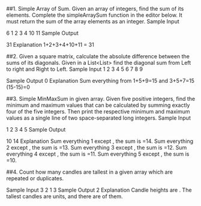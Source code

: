 ##1. Simple Array of Sum.
Given an array of integers, find the sum of its elements.
Complete the simpleArraySum function in the editor below. It must return the sum of the array elements as an integer.
Sample Input

6
1 2 3 4 10 11
Sample Output

31
Explanation
1+2+3+4+10+11 = 31

##2. Given a square matrix, calculate the absolute difference between the sums of its diagonals.
Given in a List<List<int>> find the diagonal sum from Left to right and Right to Left.
Sample Input 
1 2 3
4 5 6
7 8 9

Sample Output
0
Explanation
Sum everything from 1+5+9=15 and 3+5+7=15 (15-15)=0


##3. Simple MinMaxSum in given array.
Given five positive integers, find the minimum and maximum values that can be calculated by summing exactly four of the five integers. 
Then print the respective minimum and maximum values as a single line of two space-separated long integers.
Sample Input

1 2 3 4 5
Sample Output

10 14
Explanation
Sum everything 1 except , the sum is =14.
Sum everything 2 except , the sum is =13.
Sum everything 3 except , the sum is =12.
Sum everything 4 except , the sum is =11.
Sum everything 5 except , the sum is =10.

##4. Count how many candles are tallest in a given array which are repeated or duplicates.

Sample Input
3 2 1 3
Sample Output
2
Explanation
Candle heights are . The tallest candles are  units, and there are  of them.